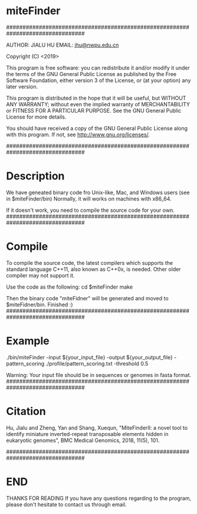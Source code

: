 # miteFinder
################################################################################

AUTHOR: JIALU HU
EMAIL: jhu@nwpu.edu.cn

Copyright (C) <2019>  <Jialu Hu>

This program is free software: you can redistribute it and/or modify
it under the terms of the GNU General Public License as published by
the Free Software Foundation, either version 3 of the License, or
(at your option) any later version.

This program is distributed in the hope that it will be useful,
but WITHOUT ANY WARRANTY; without even the implied warranty of
MERCHANTABILITY or FITNESS FOR A PARTICULAR PURPOSE.  See the
GNU General Public License for more details.

You should have received a copy of the GNU General Public License
along with this program.  If not, see <http://www.gnu.org/licenses/>.

################################################################################

# Description

We have geneated binary code fro Unix-like, Mac, and Windows users (see in $miteFinder/bin)
Normally, it will works on machines with x86_64.

If it doesn't work, you need to compile the source code for your own.
################################################################################

# Compile

To compile the source code, the latest compilers which supports the standard language C++11, also known as C++0x, is needed. Other older compiler may not support it.

Use the code as the following:
cd $miteFinder
make

Then the binary code "miteFidner" will be generated and moved to $miteFidner/bin. Finished :)
################################################################################

# Example

./bin/miteFinder -input ${your_input_file} -output ${your_output_file} -pattern_scoring ./profile/pattern_scoring.txt -threshold 0.5

Warning: Your input file should be in sequences or genomes in fasta format.
################################################################################

# Citation

Hu, Jialu and Zheng, Yan and Shang, Xuequn, "MiteFinderII: a novel tool to identify miniature inverted-repeat transposable elements hidden in eukaryotic genomes", BMC Medical Genomics, 2018, 11(5), 101.

################################################################################
# END
THANKS FOR READING
If you have any questions regarding to the program, please don't hesitate to contact us through email.

